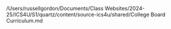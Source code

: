 /Users/russellgordon/Documents/Class Websites/2024-25/ICS4U/S1/quartz/content/source-ics4u/shared/College Board Curriculum.md